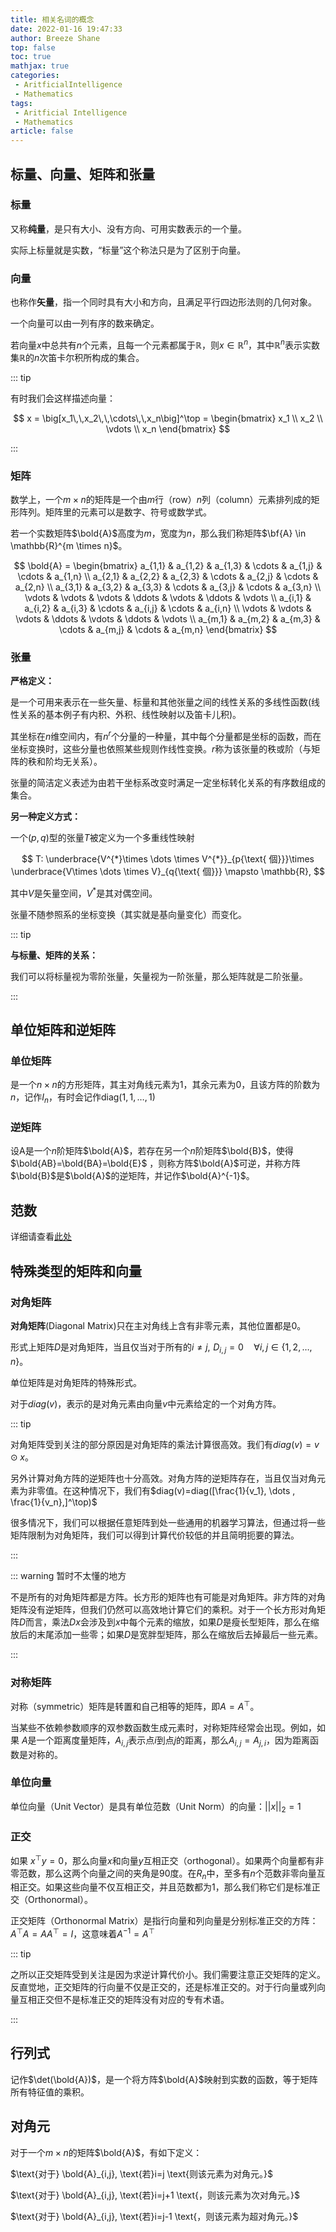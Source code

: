 ```yaml
---
title: 相关名词的概念
date: 2022-01-16 19:47:33
author: Breeze Shane
top: false
toc: true
mathjax: true
categories: 
 - AritficialIntelligence
 - Mathematics
tags: 
 - Aritficial Intelligence
 - Mathematics
article: false
---
```

## 标量、向量、矩阵和张量

### 标量

又称**纯量**，是只有大小、没有方向、可用实数表示的一个量。

实际上标量就是实数，“标量”这个称法只是为了区别于向量。

### 向量

也称作**矢量**，指一个同时具有大小和方向，且满足平行四边形法则的几何对象。

一个向量可以由一列有序的数来确定。

若向量$x$中总共有$n$个元素，且每一个元素都属于$\mathbb{R}$，则$x \in \mathbb{R}^{n}$，其中$\mathbb{R}^{n}$表示实数集$\mathbb{R}$的$n$次笛卡尔积所构成的集合。

::: tip

有时我们会这样描述向量：

$$
x = \big[x_1\,\,x_2\,\,\cdots\,\,x_n\big]^\top = 
\begin{bmatrix}
x_1 \\
x_2 \\
\vdots \\
x_n
\end{bmatrix}
$$

:::

### 矩阵

数学上，一个$m\times n$的矩阵是一个由$m$行（row）$n$列（column）元素排列成的矩形阵列。矩阵里的元素可以是数字、符号或数学式。

若一个实数矩阵$\bold{A}$高度为$m$，宽度为$n$，那么我们称矩阵$\bf{A} \in \mathbb{R}^{m \times n}$。

$$
\bold{A} = 
\begin{bmatrix}
    a_{1,1} & a_{1,2} & a_{1,3} & \cdots & a_{1,j} & \cdots & a_{1,n} \\
    a_{2,1} & a_{2,2} & a_{2,3} & \cdots & a_{2,j} & \cdots & a_{2,n} \\
    a_{3,1} & a_{3,2} & a_{3,3} & \cdots & a_{3,j} & \cdots & a_{3,n} \\
    \vdots & \vdots & \vdots & \ddots & \vdots & \ddots & \vdots \\
    a_{i,1} & a_{i,2} & a_{i,3} & \cdots & a_{i,j} & \cdots & a_{i,n} \\
    \vdots & \vdots & \vdots & \ddots & \vdots & \ddots & \vdots \\
    a_{m,1} & a_{m,2} & a_{m,3} & \cdots & a_{m,j} & \cdots & a_{m,n}
\end{bmatrix}
$$

### 张量

**严格定义：**

是一个可用来表示在一些矢量、标量和其他张量之间的线性关系的多线性函数(线性关系的基本例子有内积、外积、线性映射以及笛卡儿积)。

其坐标在$n$维空间内，有$n^r$个分量的一种量，其中每个分量都是坐标的函数，而在坐标变换时，这些分量也依照某些规则作线性变换。$r$称为该张量的秩或阶（与矩阵的秩和阶均无关系）。

张量的简洁定义表述为由若干坐标系改变时满足一定坐标转化关系的有序数组成的集合。

**另一种定义方式：**

一个$(p,q)$型的张量$T$被定义为一个多重线性映射

$$
T: \underbrace{V^{*}\times \dots \times V^{*}}_{p{\text{ 個}}}\times \underbrace{V\times \dots \times V}_{q{\text{ 個}}} \mapsto \mathbb{R},
$$

其中$V$是矢量空间，$V^*$是其对偶空间。

张量不随参照系的坐标变换（其实就是基向量变化）而变化。

::: tip

**与标量、矩阵的关系：**

我们可以将标量视为零阶张量，矢量视为一阶张量，那么矩阵就是二阶张量。

:::

## 单位矩阵和逆矩阵

### 单位矩阵

是一个$n\times n$的方形矩阵，其主对角线元素为1，其余元素为0，且该方阵的阶数为$n$，记作$I_n$，有时会记作$\text{diag}(1,1,\dots,1)$

### 逆矩阵

设A是一个$n$阶矩阵$\bold{A}$，若存在另一个$n$阶矩阵$\bold{B}$，使得$\bold{AB}=\bold{BA}=\bold{E}$ ，则称方阵$\bold{A}$可逆，并称方阵$\bold{B}$是$\bold{A}$的逆矩阵，并记作$\bold{A}^{-1}$。

## 范数

详细请查看[此处](../../Mathematics/Norm.md)

## 特殊类型的矩阵和向量

### 对角矩阵

**对角矩阵**(Diagonal Matrix)只在主对角线上含有非零元素，其他位置都是0。

形式上矩阵$D$是对角矩阵，当且仅当对于所有的$i \neq j, \,\, D_{i,j}=0 \quad \forall i,j \in \{1, 2, \ldots, n\}$。

单位矩阵是对角矩阵的特殊形式。

对于$diag(v)$，表示的是对角元素由向量$v$中元素给定的一个对角方阵。

::: tip 

对角矩阵受到关注的部分原因是对角矩阵的乘法计算很高效。我们有$diag(v)=v\odot x$。

另外计算对角方阵的逆矩阵也十分高效。对角方阵的逆矩阵存在，当且仅当对角元素为非零值。在这种情况下，我们有$diag(v)=diag([\frac{1}{v_1}, \dots , \frac{1}{v_n},]^\top)$

很多情况下，我们可以根据任意矩阵到处一些通用的机器学习算法，但通过将一些矩阵限制为对角矩阵，我们可以得到计算代价较低的并且简明扼要的算法。

:::

::: warning 暂时不太懂的地方

不是所有的对角矩阵都是方阵。长方形的矩阵也有可能是对角矩阵。非方阵的对角矩阵没有逆矩阵，但我们仍然可以高效地计算它们的乘积。对于一个长方形对角矩阵$D$而言，乘法$Dx$会涉及到$x$中每个元素的缩放，如果$D$是瘦长型矩阵，那么在缩放后的末尾添加一些零；如果$D$是宽胖型矩阵，那么在缩放后去掉最后一些元素。

:::

### 对称矩阵

对称（symmetric）矩阵是转置和自己相等的矩阵，即$A=A^\top$。

当某些不依赖参数顺序的双参数函数生成元素时，对称矩阵经常会出现。例如，如果 $A$是一个距离度量矩阵，$A_{i,j}$表示点$i$到点$j$的距离，那么$A_{i,j}=A_{j,i}$，因为距离函数是对称的。

### 单位向量

单位向量（Unit Vector）是具有单位范数（Unit Norm）的向量：$||x||_2=1$

### 正交

如果 $x^\top y=0$，那么向量$x$和向量$y$互相正交（orthogonal）。如果两个向量都有非零范数，那么这两个向量之间的夹角是90度。在$R_n$中，至多有$n$个范数非零向量互相正交。如果这些向量不仅互相正交，并且范数都为1，那么我们称它们是标准正交（Orthonormal）。

正交矩阵（Orthonormal Matrix）是指行向量和列向量是分别标准正交的方阵：
$A^\top A=AA^\top=I$，这意味着$A^{−1}=A^\top$

::: tip

之所以正交矩阵受到关注是因为求逆计算代价小。我们需要注意正交矩阵的定义。反直觉地，正交矩阵的行向量不仅是正交的，还是标准正交的。对于行向量或列向量互相正交但不是标准正交的矩阵没有对应的专有术语。

:::

## 行列式

记作$\det(\bold{A})$，是一个将方阵$\bold{A}$映射到实数的函数，等于矩阵所有特征值的乘积。

## 对角元

对于一个$m\times n$的矩阵$\bold{A}$，有如下定义：

$\text{对于} \bold{A}_{i,j}, \text{若}i=j \text{则该元素为对角元。}$

$\text{对于} \bold{A}_{i,j}, \text{若}i=j+1 \text{，则该元素为次对角元。}$

$\text{对于} \bold{A}_{i,j}, \text{若}i=j-1 \text{，则该元素为超对角元。}$
